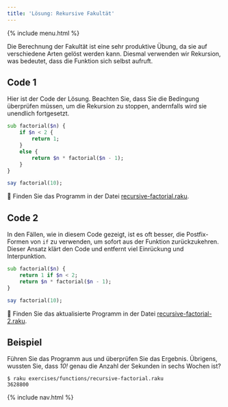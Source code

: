 ```yaml
---
title: 'Lösung: Rekursive Fakultät'
---
```


{% include menu.html %}

Die Berechnung der Fakultät ist eine sehr produktive Übung, da sie auf verschiedene Arten gelöst werden kann. Diesmal verwenden wir Rekursion, was bedeutet, dass die Funktion sich selbst aufruft.

## Code 1

Hier ist der Code der Lösung. Beachten Sie, dass Sie die Bedingung überprüfen müssen, um die Rekursion zu stoppen, andernfalls wird sie unendlich fortgesetzt.

```raku
sub factorial($n) {
    if $n < 2 {
        return 1;
    }
    else {
        return $n * factorial($n - 1);
    }
}

say factorial(10);
```

🦋 Finden Sie das Programm in der Datei [recursive-factorial.raku](https://github.com/ash/raku-course/blob/master/exercises/functions/recursive-factorial.raku).

## Code 2

In den Fällen, wie in diesem Code gezeigt, ist es oft besser, die Postfix-Formen von `if` zu verwenden, um sofort aus der Funktion zurückzukehren. Dieser Ansatz klärt den Code und entfernt viel Einrückung und Interpunktion.

```raku
sub factorial($n) {
    return 1 if $n < 2;
    return $n * factorial($n - 1);
}

say factorial(10);
```

🦋 Finden Sie das aktualisierte Programm in der Datei [recursive-factorial-2.raku](https://github.com/ash/raku-course/blob/master/exercises/functions/recursive-factorial-2.raku).

## Beispiel

Führen Sie das Programm aus und überprüfen Sie das Ergebnis. Übrigens, wussten Sie, dass _10!_ genau die Anzahl der Sekunden in sechs Wochen ist?

```console
$ raku exercises/functions/recursive-factorial.raku
3628800
```

{% include nav.html %}